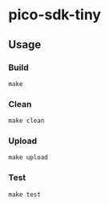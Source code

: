 # pico-sdk-tiny
## Usage
### Build
```shell
make
```

### Clean
```shell
make clean
```

### Upload
```shell
make upload
```

### Test
```shell
make test
```
